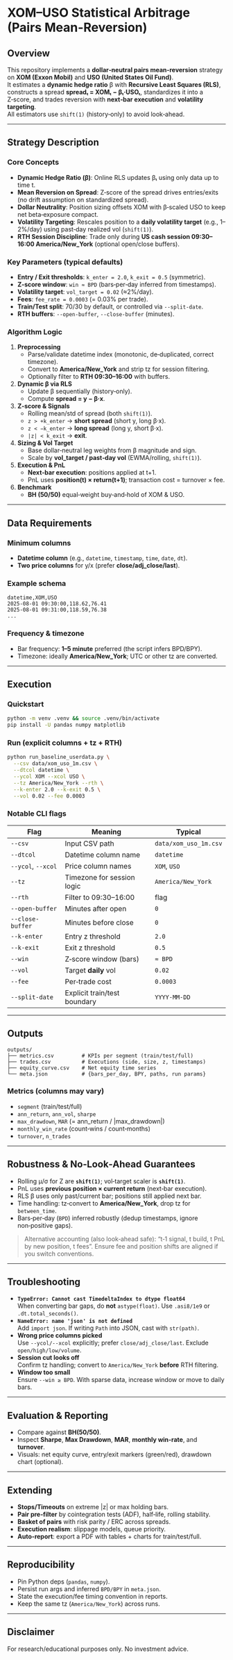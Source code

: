 # XOM–USO Statistical Arbitrage (Pairs Mean-Reversion)

## Overview
This repository implements a **dollar‑neutral pairs mean‑reversion** strategy on **XOM (Exxon Mobil)** and **USO (United States Oil Fund)**.  
It estimates a **dynamic hedge ratio** β with **Recursive Least Squares (RLS)**, constructs a spread
**spreadₜ = XOMₜ − βₜ·USOₜ**, standardizes it into a Z‑score, and trades reversion with **next‑bar execution** and **volatility targeting**.  
All estimators use `shift(1)` (history‑only) to avoid look‑ahead.

---

## Strategy Description

### Core Concepts
- **Dynamic Hedge Ratio (β)**: Online RLS updates βₜ using only data up to time t.  
- **Mean Reversion on Spread**: Z‑score of the spread drives entries/exits (no drift assumption on standardized spread).  
- **Dollar Neutrality**: Position sizing offsets XOM with β‑scaled USO to keep net beta‑exposure compact.  
- **Volatility Targeting**: Rescales position to a **daily volatility target** (e.g., 1–2%/day) using past‑day realized vol (`shift(1)`).  
- **RTH Session Discipline**: Trade only during **US cash session 09:30–16:00 America/New_York** (optional open/close buffers).

### Key Parameters (typical defaults)
- **Entry / Exit thresholds**: `k_enter = 2.0`, `k_exit = 0.5` (symmetric).  
- **Z‑score window**: `win ≈ BPD` (bars‑per‑day inferred from timestamps).  
- **Volatility target**: `vol_target = 0.02` (≈2%/day).  
- **Fees**: `fee_rate = 0.0003` (= 0.03% per trade).  
- **Train/Test split**: 70/30 by default, or controlled via `--split-date`.  
- **RTH buffers**: `--open-buffer`, `--close-buffer` (minutes).

### Algorithm Logic
1. **Preprocessing**
   - Parse/validate datetime index (monotonic, de‑duplicated, correct timezone).  
   - Convert to **America/New_York** and strip tz for session filtering.  
   - Optionally filter to **RTH 09:30–16:00** with buffers.
2. **Dynamic β via RLS**
   - Update β sequentially (history‑only).  
   - Compute **spread = y − β·x**.
3. **Z‑score & Signals**
   - Rolling mean/std of spread (both `shift(1)`).  
   - `z > +k_enter` → **short spread** (short y, long β·x).  
   - `z < −k_enter` → **long spread** (long y, short β·x).  
   - `|z| < k_exit` → **exit**.
4. **Sizing & Vol Target**
   - Base dollar‑neutral leg weights from β magnitude and sign.  
   - Scale by **vol_target / past‑day vol** (EWMA/rolling, `shift(1)`).  
5. **Execution & PnL**
   - **Next‑bar execution**: positions applied at t+1.  
   - PnL uses **position(t) × return(t+1)**; transaction cost = turnover × fee.
6. **Benchmark**
   - **BH (50/50)** equal‑weight buy‑and‑hold of XOM & USO.

---

## Data Requirements

### Minimum columns
- **Datetime column** (e.g., `datetime`, `timestamp`, `time`, `date`, `dt`).  
- **Two price columns** for y/x (prefer **close/adj_close/last**).

### Example schema
```csv
datetime,XOM,USO
2025-08-01 09:30:00,118.62,76.41
2025-08-01 09:31:00,118.59,76.38
...
```

### Frequency & timezone
- Bar frequency: **1–5 minute** preferred (the script infers BPD/BPY).  
- Timezone: ideally **America/New_York**; UTC or other tz are converted.

---

## Execution

### Quickstart
```bash
python -m venv .venv && source .venv/bin/activate
pip install -U pandas numpy matplotlib
```

### Run (explicit columns + tz + RTH)
```bash
python run_baseline_userdata.py \
  --csv data/xom_uso_1m.csv \
  --dtcol datetime \
  --ycol XOM --xcol USO \
  --tz America/New_York --rth \
  --k-enter 2.0 --k-exit 0.5 \
  --vol 0.02 --fee 0.0003
```

### Notable CLI flags
| Flag | Meaning | Typical |
|---|---|---|
| `--csv` | Input CSV path | `data/xom_uso_1m.csv` |
| `--dtcol` | Datetime column name | `datetime` |
| `--ycol`, `--xcol` | Price column names | `XOM`, `USO` |
| `--tz` | Timezone for session logic | `America/New_York` |
| `--rth` | Filter to 09:30–16:00 | flag |
| `--open-buffer` | Minutes after open | `0` |
| `--close-buffer` | Minutes before close | `0` |
| `--k-enter` | Entry z threshold | `2.0` |
| `--k-exit` | Exit z threshold | `0.5` |
| `--win` | Z‑score window (bars) | `≈ BPD` |
| `--vol` | Target **daily** vol | `0.02` |
| `--fee` | Per‑trade cost | `0.0003` |
| `--split-date` | Explicit train/test boundary | `YYYY-MM-DD` |

---

## Outputs
```
outputs/
├── metrics.csv         # KPIs per segment (train/test/full)
├── trades.csv          # Executions (side, size, z, timestamps)
├── equity_curve.csv    # Net equity time series
└── meta.json           # {bars_per_day, BPY, paths, run params}
```

### Metrics (columns may vary)
- `segment` (train/test/full)  
- `ann_return`, `ann_vol`, `sharpe`  
- `max_drawdown`, `MAR` (= ann_return / |max_drawdown|)  
- `monthly_win_rate` (count‑wins / count‑months)  
- `turnover`, `n_trades`

---

## Robustness & No‑Look‑Ahead Guarantees
- Rolling μ/σ for Z are **`shift(1)`**; vol‑target scaler is **`shift(1)`**.  
- PnL uses **previous position × current return** (next‑bar execution).  
- RLS β uses only past/current bar; positions still applied next bar.  
- Time handling: tz‑convert to **America/New_York**, drop tz for `between_time`.  
- Bars‑per‑day (`BPD`) inferred robustly (dedup timestamps, ignore non‑positive gaps).

> Alternative accounting (also look‑ahead safe): “t‑1 signal, t build, t PnL by new position, t fees”. Ensure fee and position shifts are aligned if you switch conventions.

---

## Troubleshooting

- **`TypeError: Cannot cast TimedeltaIndex to dtype float64`**  
  When converting bar gaps, do **not** `astype(float)`. Use `.asi8/1e9` or `.dt.total_seconds()`.
- **`NameError: name 'json' is not defined`**  
  Add `import json`. If writing `Path` into JSON, cast with `str(path)`.
- **Wrong price columns picked**  
  Use `--ycol/--xcol` explicitly; prefer `close/adj_close/last`. Exclude `open/high/low/volume`.
- **Session cut looks off**  
  Confirm tz handling; convert to `America/New_York` **before** RTH filtering.
- **Window too small**  
  Ensure `--win ≥ BPD`. With sparse data, increase window or move to daily bars.

---

## Evaluation & Reporting
- Compare against **BH(50/50)**.  
- Inspect **Sharpe**, **Max Drawdown**, **MAR**, **monthly win‑rate**, and **turnover**.  
- Visuals: net equity curve, entry/exit markers (green/red), drawdown chart (optional).

---

## Extending
- **Stops/Timeouts** on extreme |z| or max holding bars.  
- **Pair pre‑filter** by cointegration tests (ADF), half‑life, rolling stability.  
- **Basket of pairs** with risk parity / ERC across spreads.  
- **Execution realism**: slippage models, queue priority.  
- **Auto‑report**: export a PDF with tables + charts for train/test/full.

---

## Reproducibility
- Pin Python deps (`pandas`, `numpy`).  
- Persist run args and inferred `BPD/BPY` in `meta.json`.  
- State the execution/fee timing convention in reports.  
- Keep the same tz (`America/New_York`) across runs.

---

## Disclaimer
For research/educational purposes only. No investment advice.
